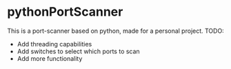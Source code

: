 # pythonPortScanner

This is a port-scanner based on python, made for a personal project.
TODO:
+ Add threading capabilities
+ Add switches to select which ports to scan
+ Add more functionality
